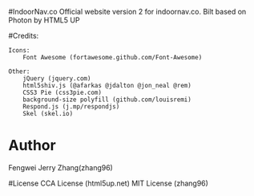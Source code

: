 
#IndoorNav.co
Official website version 2 for indoornav.co.
Bilt based on Photon by HTML5 UP

#Credits:

	Icons:
		Font Awesome (fortawesome.github.com/Font-Awesome)

	Other:
		jQuery (jquery.com)
		html5shiv.js (@afarkas @jdalton @jon_neal @rem)
		CSS3 Pie (css3pie.com)
		background-size polyfill (github.com/louisremi)
		Respond.js (j.mp/respondjs)
		Skel (skel.io)

# Author
Fengwei Jerry Zhang(zhang96)

#License
CCA License (html5up.net)
MIT License (zhang96)